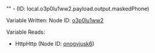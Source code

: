 "" - (ID: local.o3p0lu1ww2.payload.output.maskedPhone)

Variable Written:
Node ID: [o3p0lu1ww2](../nodes/o3p0lu1ww2.md)

Variable Reads:
* HttpHttp (Node ID: [onogvjusk6](../nodes/onogvjusk6.md))
